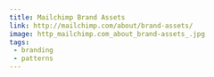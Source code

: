 ```yaml
---
title: Mailchimp Brand Assets
link: http://mailchimp.com/about/brand-assets/
image: http_mailchimp.com_about_brand-assets_.jpg
tags:
 - branding
 - patterns
---
```


